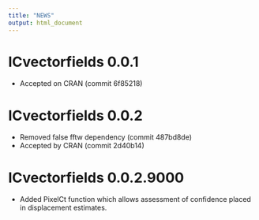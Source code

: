```yaml
---
title: "NEWS"
output: html_document
---
```


# ICvectorfields 0.0.1
* Accepted on CRAN (commit 6f85218)

# ICvectorfields 0.0.2
* Removed false fftw dependency (commit 487bd8de)
* Accepted by CRAN (commit 2d40b14)

# ICvectorfields 0.0.2.9000
* Added PixelCt function which allows assessment of confidence placed in displacement estimates.
